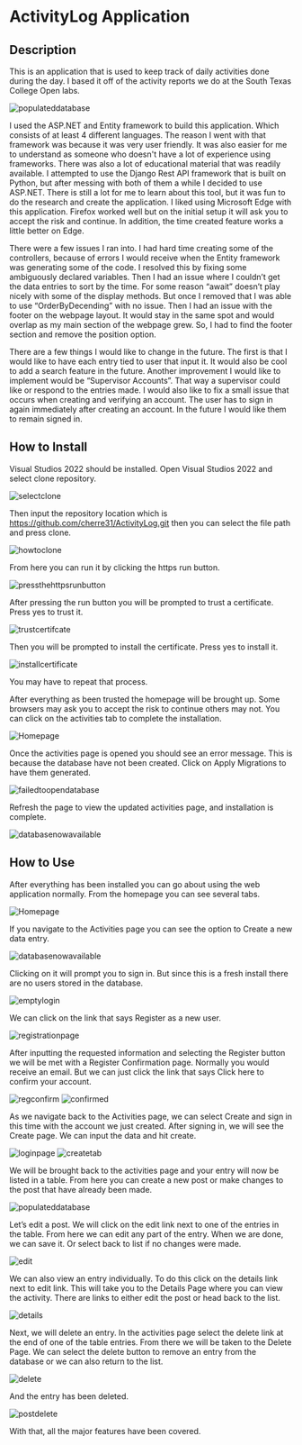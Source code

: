 # ActivityLog Application

## Description
This is an application that is used to keep track of daily activities done during the day.  I based it off of the activity reports we do at the South Texas College Open labs. 

![populateddatabase](https://user-images.githubusercontent.com/128923702/228906362-0528e152-2c43-497e-a4c4-de93780ce9fe.png)

I used the ASP.NET and Entity framework to build this application.  Which consists of at least 4 different languages.  The reason I went with that framework was because it was very user friendly.  It was also easier for me to understand as someone who doesn't have a lot of experience using frameworks.  There was also a lot of educational material that was readily available.  I attempted to use the Django Rest API framework that is built on Python, but after messing with both of them a while I decided to use ASP.NET.  There is still a lot for me to learn about this tool, but it was fun to do the research and create the application.  I liked using Microsoft Edge with this application.  Firefox worked well but on the initial setup it will ask you to accept the risk and continue.  In addition, the time created feature works a little better on Edge.

There were a few issues I ran into.  I had hard time creating some of the controllers, because of errors I would receive when the Entity framework was generating some of the code.  I resolved this by fixing some ambiguously declared variables.  Then I had an issue where I couldn’t get the data entries to sort by the time.  For some reason “await” doesn’t play nicely with some of the display methods.  But once I removed that I was able to use “OrderByDecending” with no issue.  Then I had an issue with the footer on the webpage layout.  It would stay in the same spot and would overlap as my main section of the webpage grew.  So, I had to find the footer section and remove the position option.      

There are a few things I would like to change in the future.  The first is that I would like to have each entry tied to user that input it.  It would also be cool to add a search feature in the future.  Another improvement I would like to implement would be “Supervisor Accounts”.  That way a supervisor could like or respond to the entries made.  I would also like to fix a small issue that occurs when creating and verifying an account.  The user has to sign in again immediately after creating an account.  In the future I would like them to remain signed in. 

## How to Install
Visual Studios 2022 should be installed.
Open Visual Studios 2022 and select clone repository.

![selectclone](https://user-images.githubusercontent.com/128923702/228883631-dcbf3f45-dcbd-439d-8f54-f4009a787bf2.png)

Then input the repository location which is https://github.com/cherre31/ActivityLog.git then you can select the file path and press clone.

![howtoclone](https://user-images.githubusercontent.com/128923702/228883677-916efe65-8ba8-445a-a379-c9935277c890.png)

From here you can run it by clicking the https run button.

![pressthehttpsrunbutton](https://user-images.githubusercontent.com/128923702/228884068-eca4a3d5-25b9-4a42-aa5b-9dfc8a0f0776.png)

After pressing the run button you will be prompted to trust a certificate.  Press yes to trust it.

![trustcertifcate](https://user-images.githubusercontent.com/128923702/228893228-53775e51-1c35-4bcf-b495-746517d66c56.png)

Then you will be prompted to install the certificate.  Press yes to install it.   

![installcertificate](https://user-images.githubusercontent.com/128923702/228893266-0d0bcdd6-7bf2-4c4b-835b-3af61857b74c.png)

You may have to repeat that process. 

After everything as been trusted the homepage will be brought up.  Some browsers may ask you to accept the risk to continue others may not.  You can click on the activities tab to complete the installation.

![Homepage](https://user-images.githubusercontent.com/128923702/228894308-eb06cc4d-96e5-4a34-97c8-f03e4a6d9f26.png)

Once the activities page is opened you should see an error message.  This is because the database have not been created.  Click on Apply Migrations to have them generated.

![failedtoopendatabase](https://user-images.githubusercontent.com/128923702/228886381-bf90d710-5112-4d5a-b734-e3f5eadc5a0e.png)

Refresh the page to view the updated activities page, and installation is complete. 

![databasenowavailable](https://user-images.githubusercontent.com/128923702/228886422-442efeba-53c5-4f17-9f9d-5ea957f447e7.png)

## How to Use
After everything has been installed you can go about using the web application normally.
From the homepage you can see several tabs.

![Homepage](https://user-images.githubusercontent.com/128923702/228898654-829e0e65-09e5-4a61-ada1-f5fa7949349f.png)

If you navigate to the Activities page you can see the option to Create a new data entry.  

![databasenowavailable](https://user-images.githubusercontent.com/128923702/228903419-42e036b2-d495-48cc-b91e-94d04b998fe9.png)

Clicking on it will prompt you to sign in.  But since this is a fresh install there are no users stored in the database. 

![emptylogin](https://user-images.githubusercontent.com/128923702/228903684-bf51d560-64ce-4f77-a302-382da01e9984.png)

We can click on the link that says Register as a new user.

![registrationpage](https://user-images.githubusercontent.com/128923702/228903726-13bbb894-d2de-4637-a3d2-69383bf13b61.png)

After inputting the requested information and selecting the Register button we will be met with a Register Confirmation page.  Normally you would receive an email.  But we can just click the link that says Click here to confirm your account.

![regconfirm](https://user-images.githubusercontent.com/128923702/228903776-5cdda0f7-798e-4a23-a82e-58fbaec2ac58.png)
![confirmed](https://user-images.githubusercontent.com/128923702/228903797-8213250c-e0af-4155-ba0d-5196e807a01d.png)

As we navigate back to the Activities page, we can select Create and sign in this time with the account we just created.  After signing in, we will see the Create page.  We can input the data and hit create.

![loginpage](https://user-images.githubusercontent.com/128923702/228903912-0b8cdc5c-a9cc-459f-bb5f-b12ef0a22f92.png)
![createtab](https://user-images.githubusercontent.com/128923702/228903931-b43de743-62f6-4fbd-9c69-d731e77fc7af.png)

We will be brought back to the activities page and your entry will now be listed in a table.  From here you can create a new post or make changes to the post that have already been made.  

![populateddatabase](https://user-images.githubusercontent.com/128923702/228904374-12baba2d-a4f5-4e4a-a828-eeacd7e80d18.png)

Let’s edit a post.  We will click on the edit link next to one of the entries in the table.  From here we can edit any part of the entry.  When we are done, we can save it.  Or select back to list if no changes were made.  

![edit](https://user-images.githubusercontent.com/128923702/228904053-59d9c66d-3a40-473b-a516-94085292471d.png)

We can also view an entry individually.  To do this click on the details link next to edit link.  This will take you to the Details Page where you can view the activity.  There are links to either edit the post or head back to the list. 

![details](https://user-images.githubusercontent.com/128923702/228904280-b27d61b6-a7a4-4360-99d9-bbf462f654c6.png)

Next, we will delete an entry.  In the activities page select the delete link at the end of one of the table entries.  From there we will be taken to the Delete Page.  We can select the delete button to remove an entry from the database or we can also return to the list.

![delete](https://user-images.githubusercontent.com/128923702/228904436-0f8c04f9-cac0-49da-87e3-aa0d5ec7f059.png)

And the entry has been deleted.

![postdelete](https://user-images.githubusercontent.com/128923702/228904639-303dc3fc-14d0-448d-b607-5e49f5539716.png)

With that, all the major features have been covered.



